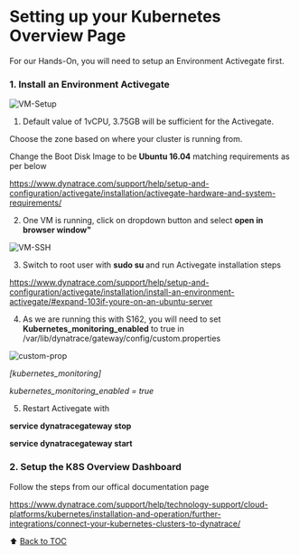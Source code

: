# Setting up your Kubernetes Overview Page

For our Hands-On, you will need to setup an Environment Activegate first.

### 1. Install an Environment Activegate

![VM-Setup](https://github.com/Nodnarboen/HOT-k8s/blob/master/assets/Picture8.png)

1. Default value of 1vCPU, 3.75GB will be sufficient for the Activegate. 

Choose the zone based on where your cluster is running from.

Change the Boot Disk Image to be <b>Ubuntu 16.04</b> matching requirements as per below

https://www.dynatrace.com/support/help/setup-and-configuration/activegate/installation/activegate-hardware-and-system-requirements/

2. One VM is running, click on dropdown button and select <b>open in browser window"</b> 

![VM-SSH](https://github.com/Nodnarboen/HOT-k8s/blob/master/assets/Picture9.png)

3. Switch to root user with <b> sudo su </b> and run Activegate installation steps 

https://www.dynatrace.com/support/help/setup-and-configuration/activegate/installation/install-an-environment-activegate/#expand-103if-youre-on-an-ubuntu-server

4. As we are running this with S162, you will need to set <b>Kubernetes_monitoring_enabled</b> to true in /var/lib/dynatrace/gateway/config/custom.properties

![custom-prop](https://github.com/Nodnarboen/HOT-k8s/blob/master/assets/Picture10.png)

<i>
[kubernetes_monitoring]

kubernetes_monitoring_enabled = true
</i>

5. Restart Activegate with

<b>service dynatracegateway stop </b>

<b>service dynatracegateway start </b>

### 2. Setup the K8S Overview Dashboard

Follow the steps from our offical documentation page

https://www.dynatrace.com/support/help/technology-support/cloud-platforms/kubernetes/installation-and-operation/further-integrations/connect-your-kubernetes-clusters-to-dynatrace/

:arrow_up: [Back to TOC](/README.md)
